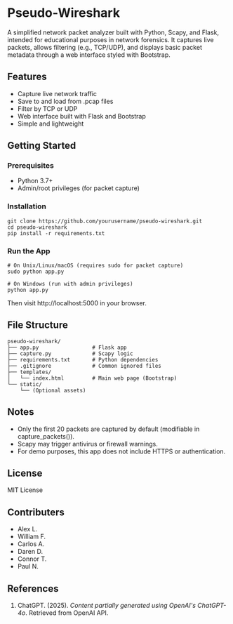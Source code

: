 # Pseudo-Wireshark

A simplified network packet analyzer built with Python, Scapy, and Flask, intended for educational purposes in network forensics. It captures live packets, allows filtering (e.g., TCP/UDP), and displays basic packet metadata through a web interface styled with Bootstrap.

## Features

- Capture live network traffic
- Save to and load from .pcap files
- Filter by TCP or UDP
- Web interface built with Flask and Bootstrap
- Simple and lightweight

## Getting Started

### Prerequisites

- Python 3.7+
- Admin/root privileges (for packet capture)

### Installation

    git clone https://github.com/yourusername/pseudo-wireshark.git
    cd pseudo-wireshark
    pip install -r requirements.txt

### Run the App

    # On Unix/Linux/macOS (requires sudo for packet capture)
    sudo python app.py

    # On Windows (run with admin privileges)
    python app.py

Then visit http://localhost:5000 in your browser.

## File Structure

    pseudo-wireshark/
    ├── app.py                 # Flask app
    ├── capture.py             # Scapy logic
    ├── requirements.txt       # Python dependencies
    ├── .gitignore             # Common ignored files
    ├── templates/
    │   └── index.html         # Main web page (Bootstrap)
    └── static/
        └── (Optional assets)

## Notes

- Only the first 20 packets are captured by default (modifiable in capture_packets()).
- Scapy may trigger antivirus or firewall warnings.
- For demo purposes, this app does not include HTTPS or authentication.

## License

MIT License

## Contributers
 - Alex L. 
 - William F.
 - Carlos A. 
 - Daren D.
 - Connor T.
 - Paul N.
   
 ## References
 
 1. ChatGPT. (2025). *Content partially generated using OpenAI's ChatGPT-4o*. Retrieved from OpenAI API.
